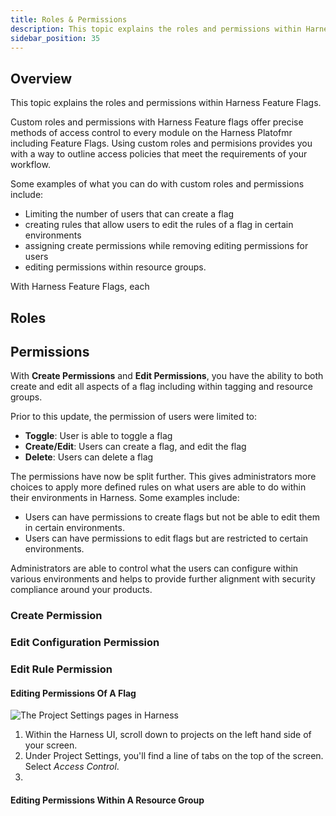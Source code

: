 ```yaml
---
title: Roles & Permissions
description: This topic explains the roles and permissions within Harness Feature Flags. 
sidebar_position: 35
---
```


## Overview

This topic explains the roles and permissions within Harness Feature Flags. 

Custom roles and permissions with Harness Feature flags offer precise methods of access control to every module on the Harness Platofmr including Feature Flags. Using custom roles and permisions provides you with a way to outline access policies that meet the requirements of your workflow. 

Some examples of what you can do with custom roles and permissions include: 

 - Limiting the number of users that can create a flag
 - creating rules that allow users to edit the rules of a flag in certain environments
 - assigning create permissions while removing editing permissions for users
 - editing permissions within resource groups.

With Harness Feature Flags, each

## Roles

<!-- to do-->

## Permissions 

With **Create Permissions** and **Edit Permissions**, you have the ability to both create and edit all aspects of a flag including within tagging and resource groups. 

Prior to this update, the permission of users were limited to: 

 - **Toggle**: User is able to toggle a flag
 - **Create/Edit**: Users can create a flag, and edit the flag
 - **Delete**: Users can delete a flag

The permissions have now be split further. This gives administrators more choices to apply more defined rules on what users are able to do within their environments in Harness. Some examples include:

 - Users can have permissions to create flags but not be able to edit them in certain environments. 
 - Users can have permissions to edit flags but are restricted to certain environments. 

Administrators are able to control what the users can configure within various environments and helps to provide further alignment with security compliance around your products. 

### Create Permission

<!-- to do. will include a how to and screen shot -->

### Edit Configuration Permission

<!-- to do. will include a how to and screen shot -->

### Edit Rule Permission

<!-- to do. will include a how to and screen shot -->


#### Editing Permissions Of A Flag

   ![The Project Settings pages in Harness](./static/ff-project-settings.png)
1. Within the Harness UI, scroll down to projects on the left hand side of your screen. 
2. Under Project Settings, you'll find a line of tabs on the top of the screen. Select *Access Control*.
3. <!-- Personal Note: Need to confirm steps -->

#### Editing Permissions Within A Resource Group

<!-- Personal Note: Need to confirm these steps in QA -->

